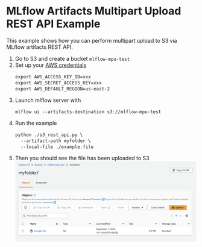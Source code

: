 # MLflow Artifacts Multipart Upload REST API Example

This example shows how you can perform multipart upload to S3 via MLflow artifacts REST API.

1. Go to S3 and create a bucket `mlflow-mpu-test`
2. Set up your [AWS credentials](https://docs.aws.amazon.com/cli/latest/userguide/cli-configure-envvars.html)
    ```shell
    export AWS_ACCESS_KEY_ID=xxx
    export AWS_SECRET_ACCESS_KEY=xxx
    export AWS_DEFAULT_REGION=us-east-2
    ```
3. Launch mlflow server with
    ```shell
    mlflow ui --artifacts-destination s3://mlflow-mpu-test
    ```
4. Run the example
    ```shell
    python ./s3_rest_api.py \
      --artifact-path myfolder \
      --local-file ./example.file
    ```
5. Then you should see the file has been uploaded to S3
   ![s3_files.png](./s3_files.png)
